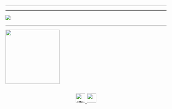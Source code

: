 <div align= 'center">
<a href= "https://discord.com/users/295202696057716736"><img width= "200" height= "100" src="https://lanyard.cnrad.dev/api/295202696057716736?bg=151515&borderRadius=10px&idleMessage=Offline"/>
</div>

<a href="https://github.com/magiaMagica"><img src="https://readme-typing-svg.demolab.com?font=Quicksand&weight=100&size=30&pause=1000&color=7B0CF7&width=435&lines=About+%22Dante%22" alt="Typing SVG" /></a>
<h5>I'm iniciant on HTML, CSS and JS and thinking about PY. My Nickname is Dante but it's nor my real name, currently im just studying 🐱</h5>

<hr>


<hr> 

<div>
<a href= "https://github.com/magiaMagica"> <img src= "https://streak-stats.demolab.com?user=magiaMagica&theme=midnight-purple&border_radius=10&mode=weekly&border=EBDCE7">
<hr>
  <a href="https://github.com/magiaMagica">
  <img height="170" src="https://github-readme-stats.vercel.app/api?username=magiaMagica&show_icons=true&theme=tokyonight&include_all_commits=true&count_private=true"/>
 
</div>


##
<div style="display: inline_block" align="center">

<img height= "30" width= "30" alt= "magia-html" src="https://cdn.jsdelivr.net/gh/devicons/devicon/icons/html5/html5-original.svg"/>
<img height= "30" width= "30" src="https://cdn.jsdelivr.net/gh/devicons/devicon/icons/css3/css3-original.svg" />